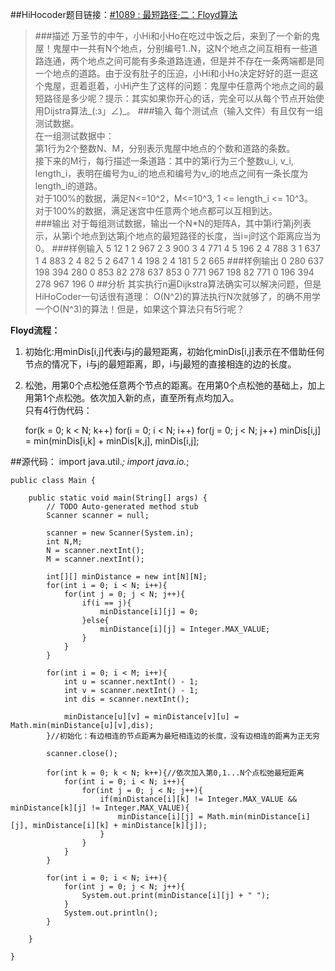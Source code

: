 ##HiHocoder题目链接：[#1089 : 最短路径·二：Floyd算法](http://hihocoder.com/contest/hiho24/problem/1)
>###描述
万圣节的中午，小Hi和小Ho在吃过中饭之后，来到了一个新的鬼屋！鬼屋中一共有N个地点，分别编号1..N，这N个地点之间互相有一些道路连通，两个地点之间可能有多条道路连通，但是并不存在一条两端都是同一个地点的道路。由于没有肚子的压迫，小Hi和小Ho决定好好的逛一逛这个鬼屋，逛着逛着，小Hi产生了这样的问题：鬼屋中任意两个地点之间的最短路径是多少呢？提示：其实如果你开心的话，完全可以从每个节点开始使用Dijstra算法_(:з」∠)_。
>###输入
每个测试点（输入文件）有且仅有一组测试数据。</br>
在一组测试数据中：</br>
第1行为2个整数N、M，分别表示鬼屋中地点的个数和道路的条数。</br>
接下来的M行，每行描述一条道路：其中的第i行为三个整数u\_i, v\_i, length\_i，表明在编号为u\_i的地点和编号为v\_i的地点之间有一条长度为length\_i的道路。</br>
对于100%的数据，满足N<=10^2，M<=10^3, 1 <= length_i <= 10^3。</br>
对于100%的数据，满足迷宫中任意两个地点都可以互相到达。</br>
>###输出
对于每组测试数据，输出一个N*N的矩阵A，其中第i行第j列表示，从第i个地点到达第j个地点的最短路径的长度，当i=j时这个距离应当为0。
>###样例输入
    5 12
    1 2 967
    2 3 900
    3 4 771
    4 5 196
    2 4 788
    3 1 637
    1 4 883
    2 4 82
    5 2 647
    1 4 198
    2 4 181
    5 2 665
>###样例输出
    0 280 637 198 394 
    280 0 853 82 278 
    637 853 0 771 967 
    198 82 771 0 196 
    394 278 967 196 0 
##分析
其实执行n遍Dijkstra算法确实可以解决问题，但是HiHoCoder一句话很有道理：
>O(N^2)的算法执行N次就够了，的确不用学一个O(N^3)的算法！但是，如果这个算法只有5行呢？

**Floyd流程：**</br>
1. 初始化:用minDis[i,j]代表i与j的最短距离，初始化minDis[i,j]表示在不借助任何节点的情况下，i与j的最短距离，即，i与j最短的直接相连的边的长度。</br>
2. 松弛，用第0个点松弛任意两个节点的距离。在用第0个点松弛的基础上，加上用第1个点松弛。依次加入新的点，直至所有点均加入。</br>
只有4行伪代码：

	for(k = 0; k < N; k++)
		for(i = 0; i < N; i++)
			for(j = 0; j < N; j++)
				minDis[i,j] = min(minDis[i,k] + minDis[k,j], minDis[i,j];

##源代码：
	import java.util.*;
	import java.io.*;
	
	public class Main {
	
		public static void main(String[] args) {
			// TODO Auto-generated method stub
			Scanner scanner = null;
			
			scanner = new Scanner(System.in);
			int N,M;
			N = scanner.nextInt();
			M = scanner.nextInt();
			
			int[][] minDistance = new int[N][N];
			for(int i = 0; i < N; i++){
				for(int j = 0; j < N; j++){
					if(i == j){
						minDistance[i][j] = 0;
					}else{
						minDistance[i][j] = Integer.MAX_VALUE;
					}
				}
			}
			
			for(int i = 0; i < M; i++){
				int u = scanner.nextInt() - 1;
				int v = scanner.nextInt() - 1;
				int dis = scanner.nextInt();
				
				minDistance[u][v] = minDistance[v][u] = Math.min(minDistance[u][v],dis);
			}//初始化：有边相连的节点距离为最短相连边的长度，没有边相连的距离为正无穷
			
			scanner.close();
			
			for(int k = 0; k < N; k++){//依次加入第0,1...N个点松弛最短距离
				for(int i = 0; i < N; i++){
					for(int j = 0; j < N; j++){
						if(minDistance[i][k] != Integer.MAX_VALUE && minDistance[k][j] != Integer.MAX_VALUE){
							minDistance[i][j] = Math.min(minDistance[i][j], minDistance[i][k] + minDistance[k][j]);
						}
					}
				}
			}
			
			for(int i = 0; i < N; i++){
				for(int j = 0; j < N; j++){
					System.out.print(minDistance[i][j] + " ");
				}
				System.out.println();
			}
	
		}
	
	}



